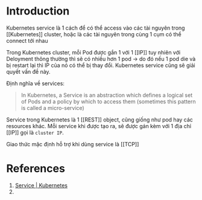 ---
---
# Introduction

Kubernetes service là 1 cách để có thể access vào các tài nguyên trong [[Kubernetes]] cluster, hoặc là các tài nguyên trong cùng 1 cụm có thể connect tới nhau

Trong Kubernetes cluster, mỗi Pod được gắn 1 với 1 [[IP]] tuy nhiên với Deloyment thông thường thì sẽ có nhiều hơn 1 pod -> do đó nếu 1 pod die và bị restart lại thì IP của nó có thể bị thay đổi. Kubernetes service cũng sẽ giải quyết vấn đề này.

Định nghĩa về services:
> In Kubernetes, a Service is an abstraction which defines a logical set of Pods and a policy by which to access them (sometimes this pattern is called a micro-service)

Service trong Kubernetes là 1 [[REST]] object, cũng giống như pod hay các resources khác. Mỗi service khi được tạo ra, sẽ được gán kèm với 1 địa chỉ [[IP]] gọi là `cluster IP`.

Giao thức mặc định hỗ trợ khi dùng service là [[TCP]]

# References
1. [Service | Kubernetes](https://kubernetes.io/docs/concepts/services-networking/service/)
2. 

